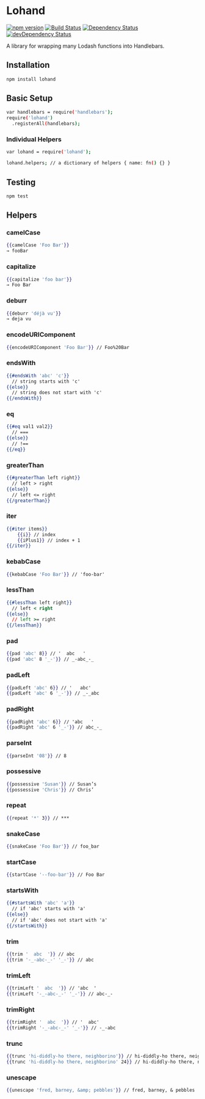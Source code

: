 # Lohand

[![npm version](https://badge.fury.io/js/lohand.svg)](http://badge.fury.io/js/lohand)
[![Build Status](https://travis-ci.org/alexsomeoddpilot/lohand.svg?branch=master)](https://travis-ci.org/alexsomeoddpilot/lohand)
[![Dependency Status](https://david-dm.org/alexsomeoddpilot/lohand.svg)](https://david-dm.org/alexsomeoddpilot/lohand)
[![devDependency Status](https://david-dm.org/alexsomeoddpilot/lohand/dev-status.svg)](https://david-dm.org/alexsomeoddpilot/lohand#info=devDependencies)

A library for wrapping many Lodash functions into Handlebars.

## Installation

```bash
npm install lohand
```

## Basic Setup

```bash
var handlebars = require('handlebars');
require('lohand')
  .registerAll(handlebars);
```

### Individual Helpers

```bash
var lohand = require('lohand');

lohand.helpers; // a dictionary of helpers { name: fn() {} }
```

## Testing

```bash
npm test
```

## Helpers

### camelCase

```handlebars
{{camelCase 'Foo Bar'}}
→ fooBar
```

### capitalize

```handlebars
{{capitalize 'foo bar'}}
→ Foo Bar
```

### deburr

```handlebars
{{deburr 'déjà vu'}}
→ deja vu
```

### encodeURIComponent

```handlebars
{{encodeURIComponent 'Foo Bar'}} // Foo%20Bar
```

### endsWith

```handlebars
{{#endsWith 'abc' 'c'}}
  // string starts with 'c'
{{else}}
  // string does not start with 'c'
{{/endsWith}}
```

### eq

```handlebars
{{#eq val1 val2}}
  // ===
{{else}}
  // !==
{{/eq}}
```

### greaterThan

```handlebars
{{#greaterThan left right}}
  // left > right
{{else}}
  // left <= right
{{/greaterThan}}
```

### iter

```handlebars
{{#iter items}}
    {{i}} // index
    {{iPlus1}} // index + 1
{{/iter}}
```

### kebabCase

```handlebars
{{kebabCase 'Foo Bar'}} // 'foo-bar'
```

### lessThan

```handlebars
{{#lessThan left right}}
  // left < right
{{else}}
  // left >= right
{{/lessThan}}
```

### pad

```handlebars
{{pad 'abc' 8}} // '  abc   '
{{pad 'abc' 8 '_-'}} // _-abc_-_
```

### padLeft

```handlebars
{{padLeft 'abc' 6}} // '   abc'
{{padLeft 'abc' 6 '_-'}} // _-_abc
```

### padRight

```handlebars
{{padRight 'abc' 6}} // 'abc   '
{{padRight 'abc' 6 '_-'}} // abc_-_
```

### parseInt

```handlebars
{{parseInt '08'}} // 8
```

### possessive

```handlebars
{{possessive 'Susan'}} // Susan’s
{{possessive 'Chris'}} // Chris’
```

### repeat

```handlebars
{{repeat '*' 3}} // ***
```

### snakeCase

```handlebars
{{snakeCase 'Foo Bar'}} // foo_bar
```

### startCase

```handlebars
{{startCase '--foo-bar'}} // Foo Bar
```

### startsWith

```handlebars
{{#startsWith 'abc' 'a'}}
  // if 'abc' starts with 'a'
{{else}}
  // if 'abc' does not start with 'a'
{{/startsWith}}
```

### trim

```handlebars
{{trim '  abc  '}} // abc
{{trim '-_-abc-_-' '_-'}} // abc
```

### trimLeft

```handlebars
{{trimLeft '  abc  '}} // 'abc  '
{{trimLeft '-_-abc-_-' '_-'}} // abc-_-
```

### trimRight

```handlebars
{{trimRight '  abc  '}} // '  abc'
{{trimRight '-_-abc-_-' '_-'}} // -_-abc
```

### trunc

```handlebars
{{trunc 'hi-diddly-ho there, neighborino'}} // hi-diddly-ho there, neighbo...
{{trunc 'hi-diddly-ho there, neighborino' 24}} // hi-diddly-ho there, n...
```

### unescape

```handlebars
{{unescape 'fred, barney, &amp; pebbles'}} // fred, barney, & pebbles
```
